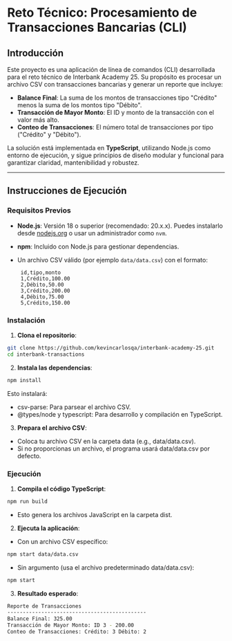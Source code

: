 # Reto Técnico: Procesamiento de Transacciones Bancarias (CLI)

## Introducción

Este proyecto es una aplicación de línea de comandos (CLI) desarrollada para el reto técnico de Interbank Academy 25. Su propósito es procesar un archivo CSV con transacciones bancarias y generar un reporte que incluye:

- **Balance Final**: La suma de los montos de transacciones tipo "Crédito" menos la suma de los montos tipo "Débito".
- **Transacción de Mayor Monto**: El ID y monto de la transacción con el valor más alto.
- **Conteo de Transacciones**: El número total de transacciones por tipo ("Crédito" y "Débito").

La solución está implementada en **TypeScript**, utilizando Node.js como entorno de ejecución, y sigue principios de diseño modular y funcional para garantizar claridad, mantenibilidad y robustez.

---

## Instrucciones de Ejecución

### Requisitos Previos

- **Node.js**: Versión 18 o superior (recomendado: 20.x.x). Puedes instalarlo desde [nodejs.org](https://nodejs.org) o usar un administrador como `nvm`.
- **npm**: Incluido con Node.js para gestionar dependencias.
- Un archivo CSV válido (por ejemplo `data/data.csv`) con el formato:

  ```
   id,tipo,monto
   1,Crédito,100.00
   2,Débito,50.00
   3,Crédito,200.00
   4,Débito,75.00
   5,Crédito,150.00
   ```

### Instalación

1. **Clona el repositorio**:
 ```bash
 git clone https://github.com/kevincarlosqa/interbank-academy-25.git
 cd interbank-transactions
```
2. **Instala las dependencias**:
 ```bash
npm install
```
Esto instalará:
- csv-parse: Para parsear el archivo CSV.
- @types/node y typescript: Para desarrollo y compilación en TypeScript.


3. **Prepara el archivo CSV**:
- Coloca tu archivo CSV en la carpeta data (e.g., data/data.csv).
- Si no proporcionas un archivo, el programa usará data/data.csv por defecto.

### Ejecución

1. **Compila el código TypeScript**:
 ```bash
npm run build
```
- Esto genera los archivos JavaScript en la carpeta dist.

2. **Ejecuta la aplicación**:
- Con un archivo CSV específico:
 ```bash
npm start data/data.csv
```
- Sin argumento (usa el archivo predeterminado data/data.csv):
 ```bash
npm start
```
3. **Resultado esperado**:
 ```bash
Reporte de Transacciones
---------------------------------------------
Balance Final: 325.00
Transacción de Mayor Monto: ID 3 - 200.00
Conteo de Transacciones: Crédito: 3 Débito: 2
```